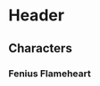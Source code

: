 <!-- TITLE: Home -->
<!-- SUBTITLE: A quick summary of Home -->

# Header
## Characters
### Fenius Flameheart
